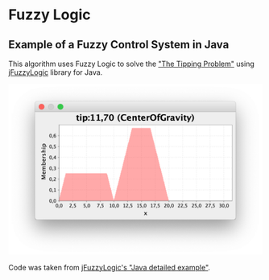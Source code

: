 # Fuzzy Logic
## Example of a Fuzzy Control System in Java

This algorithm uses Fuzzy Logic to solve the ["The Tipping Problem"](https://pythonhosted.org/scikit-fuzzy/auto_examples/plot_tipping_problem_newapi.html#the-tipping-problem) using [jFuzzyLogic](http://jfuzzylogic.sourceforge.net/html/index.html) library for Java.

![output](https://github.com/marcelovca90-inatel/C210/raw/master/fuzzy-logic-java/output.png)

Code was taken from [jFuzzyLogic's "Java detailed example"](http://jfuzzylogic.sourceforge.net/html/java.html).
